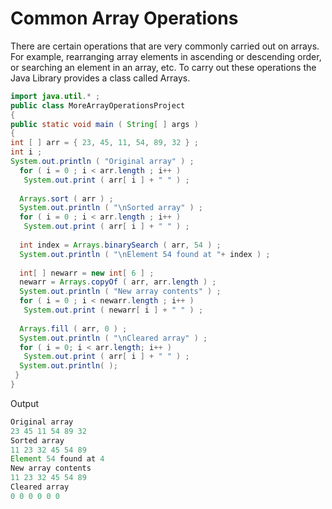 # Common Array Operations
There are certain operations that are very commonly carried out on arrays. For example, rearranging array elements in ascending or descending order, or searching an element in an array, etc. To carry out these operations the Java Library provides a class called Arrays.

```java
import java.util.* ; 
public class MoreArrayOperationsProject 
{ 
public static void main ( String[ ] args ) 
{ 
int [ ] arr = { 23, 45, 11, 54, 89, 32 } ; 
int i ;
System.out.println ( "Original array" ) ; 
  for ( i = 0 ; i < arr.length ; i++ ) 
   System.out.print ( arr[ i ] + " " ) ; 
 
  Arrays.sort ( arr ) ; 
  System.out.println ( "\nSorted array" ) ; 
  for ( i = 0 ; i < arr.length ; i++ ) 
   System.out.print ( arr[ i ] + " " ) ; 
 
  int index = Arrays.binarySearch ( arr, 54 ) ; 
  System.out.println ( "\nElement 54 found at "+ index ) ; 
 
  int[ ] newarr = new int[ 6 ] ; 
  newarr = Arrays.copyOf ( arr, arr.length ) ; 
  System.out.println ( "New array contents" ) ; 
  for ( i = 0 ; i < newarr.length ; i++ ) 
   System.out.print ( newarr[ i ] + " " ) ; 
 
  Arrays.fill ( arr, 0 ) ; 
  System.out.println ( "\nCleared array" ) ; 
  for ( i = 0; i < arr.length; i++ ) 
   System.out.print ( arr[ i ] + " " ) ; 
  System.out.println( ); 
 } 
} 
```
Output
```java
Original array 
23 45 11 54 89 32  
Sorted array 
11 23 32 45 54 89  
Element 54 found at 4 
New array contents 
11 23 32 45 54 89  
Cleared array 
0 0 0 0 0 0  
```
